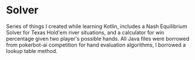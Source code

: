 # Solver
Series of things I created while learning Kotlin, includes a Nash Equilibrium Solver for Texas Hold'em river situations, and
a calculator for win percentage given two player's possible hands. All Java files were borrowed from pokerbot-ai competition
for hand evaluation algorithms, I borrowed a lookup table method. 
